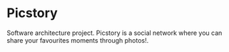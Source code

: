 # Picstory
Software architecture project.
Picstory is a social network where you can share your favourites moments through photos!.
